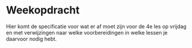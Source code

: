 # Weekopdracht

Hier komt de specificatie voor wat er af moet zijn voor de 4e les op vrijdag en met verwijzingen naar welke voorbereidingen in welke lessen je daarvoor nodig hebt.
